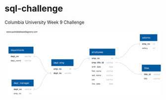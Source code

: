 # sql-challenge
Columbia University Week 9 Challenge


![What is this](EmployeeSQL/data/QuickDBD-export.svg)
